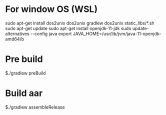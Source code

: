 # For window OS (WSL)
sudo apt-get install dos2unix
dos2unix gradlew
dos2unix static_libs/*.sh
sudo apt-get update
sudo apt-get install openjdk-11-jdk
sudo update-alternatives --config java
export JAVA_HOME=/usr/lib/jvm/java-11-openjdk-amd64/b

# Pre build
$./gradlew preBuild

# Build aar
$./gradlew assembleRelease



